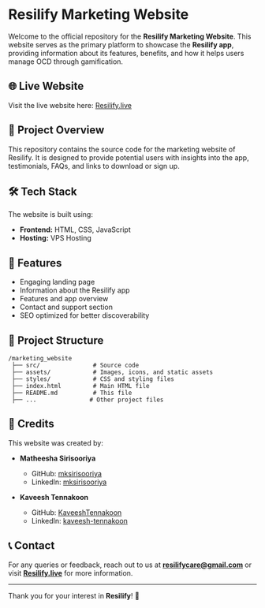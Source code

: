 # Resilify Marketing Website

Welcome to the official repository for the **Resilify Marketing Website**. This website serves as the primary platform to showcase the **Resilify app**, providing information about its features, benefits, and how it helps users manage OCD through gamification.

## 🌐 Live Website
Visit the live website here: [Resilify.live](https://resilify.live)

## 📌 Project Overview
This repository contains the source code for the marketing website of Resilify. It is designed to provide potential users with insights into the app, testimonials, FAQs, and links to download or sign up.

## 🛠 Tech Stack
The website is built using:
- **Frontend:** HTML, CSS, JavaScript
- **Hosting:** VPS Hosting

## 🚀 Features
- Engaging landing page
- Information about the Resilify app
- Features and app overview
- Contact and support section
- SEO optimized for better discoverability

## 📂 Project Structure
```plaintext
/marketing_website
 ├── src/               # Source code
 ├── assets/            # Images, icons, and static assets
 ├── styles/            # CSS and styling files
 ├── index.html         # Main HTML file
 ├── README.md          # This file
 ├── ...               # Other project files
```
## 🙌 Credits
This website was created by:
- **Matheesha Sirisooriya**  
  - GitHub: [mksirisooriya](https://github.com/mksirisooriya)  
  - LinkedIn: [mksirisooriya](https://www.linkedin.com/in/mksirisooriya/)

- **Kaveesh Tennakoon**  
  - GitHub: [KaveeshTennakoon](https://github.com/KaveeshTennakoon)  
  - LinkedIn: [kaveesh-tennakoon](https://www.linkedin.com/in/kaveesh-tennakoon/)

## 📞 Contact
For any queries or feedback, reach out to us at **resilifycare@gmail.com** or visit **[Resilify.live](https://resilify.live)** for more information.

---
Thank you for your interest in **Resilify**! 🚀
